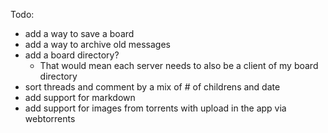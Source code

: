 Todo:

- add a way to save a board
- add a way to archive old messages
- add a board directory?
    - That would mean each server needs to also be a client of my board directory
- sort threads and comment by a mix of # of childrens and date
- add support for markdown
- add support for images from torrents with upload in the app via webtorrents
